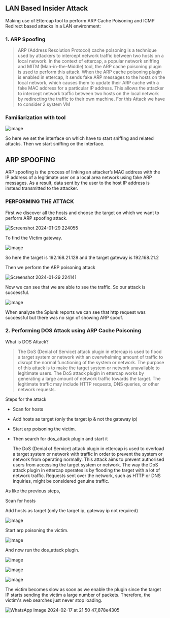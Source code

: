 ## LAN Based Insider Attack

Making use of Ettercap tool to perform ARP Cache Poisoning and ICMP Redirect based attacks in a LAN environment:

### 1. ARP Spoofing
>ARP (Address Resolution Protocol) cache poisoning is a technique used by attackers to intercept network traffic between two hosts on a local network. In the context of ettercap, a popular network sniffing and MITM (Man-in-the-Middle) tool, the ARP cache poisoning plugin is used to perform this attack. When the ARP cache poisoning plugin is enabled in ettercap, it sends fake ARP messages to the hosts on the local network, which causes them to update their ARP cache with a fake MAC address for a particular IP address. This allows the attacker to intercept network traffic between two hosts on the local network by redirecting the traffic to their own machine. For this Attack we have to consider 2 system VM

### Familiarization with tool

![image](https://github.com/Nifalnasar/Cyber-Security-Lab/assets/141356053/491abb70-d5fe-4240-9677-c4a01c144c15)

So here we set the interface on which have to start sniffing and related attacks. Then we start sniffing on the interface.

## ARP SPOOFING
ARP spoofing is the process of linking an attacker’s MAC address with the IP address of a legitimate user on a local area network using fake ARP messages. As a result, data sent by the user to the host IP address is instead transmitted to the attacker.

### PERFORMING THE ATTACK
First we discover all the hosts and choose the target on which we want to perform ARP spoofing attack.

![Screenshot 2024-01-29 224055](https://github.com/RahulMMenon011/Cyber_Security/assets/140642506/26ab2b36-e589-437f-9097-b0852ce46fb9)

To find the Victim gateway.

![image](https://github.com/RahulMMenon011/Cyber_Security/assets/140642506/fdd0dc28-13c7-4453-8109-45c644e98856)

So here the target is 192.168.21.128 and the target gateway is 192.168.21.2

Then we perform the ARP poisoning attack

![Screenshot 2024-01-29 224141](https://github.com/RahulMMenon011/Cyber_Security/assets/140642506/7ddb166e-8101-4d74-8337-7fb50ce0098c)

Now we can see that we are able to see the traffic. So our attack is successful.

![image](https://github.com/RahulMMenon011/Cyber_Security/assets/140642506/c604e1d0-a7de-429c-a9c0-5413656e552f)

When analyze the Splunk reports we can see that http request was successful but there was no sign of showing ARP spoof.

### 2. Performing DOS Attack using ARP Cache Poisoning

What is DOS Attack?

>The DoS (Denial of Service) attack plugin in ettercap is used to flood a target system or network with an overwhelming amount of traffic to disrupt the normal functioning of the system or network. The purpose of this attack is to make the target system or network unavailable to legitimate users. The DoS attack plugin in ettercap works by generating a large amount of network traffic towards the target. The legitimate traffic may include HTTP requests, DNS queries, or other network requests.

Steps for the attack

* Scan for hosts
* Add hosts as target (only the target ip & not the gateway ip)
* Start arp poisoning the victim.
* Then search for dos_attack plugin and start it

  The DoS (Denial of Service) attack plugin in ettercap is used to overload a target system or network with traffic in order to prevent the system or network from operating normally. This attack aims to prevent authorised users from accessing the target system or network. The way the DoS attack plugin in ettercap operates is by flooding the target with a lot of network traffic. Requests sent over the network, such as HTTP or DNS inquiries, might be considered genuine traffic.

As like the previous steps,

Scan for hosts

Add hosts as target (only the target ip, gateway ip not required)

![image](https://github.com/RahulMMenon011/Cyber_Security/assets/140642506/91acc4f9-41cf-4019-9712-e9665d77e501)

Start arp poisoning the victim. 

![image](https://github.com/RahulMMenon011/Cyber_Security/assets/140642506/125d2ef5-8973-4120-a252-e908c7d74028)

And now run the dos_attack plugin.

![image](https://github.com/RahulMMenon011/Cyber_Security/assets/140642506/00fa2337-71a5-4bc0-98f7-37453c9e5625)

![image](https://github.com/RahulMMenon011/Cyber_Security/assets/140642506/1a8b8886-35df-4d05-b67e-f5dd8ca27484)

![image](https://github.com/RahulMMenon011/Cyber_Security/assets/140642506/52f42ff9-535a-4349-aa0a-1beeb609c9f1)

The victim becomes slow as soon as we enable the plugin since the target IP starts sending the victim a large number of packets. Therefore, the victim's web searches just never stop loading.

![WhatsApp Image 2024-02-17 at 21 50 47_878e4305](https://github.com/RahulMMenon011/Cyber_Security/assets/140642506/2f6d2d2d-4a8b-4a8a-b286-0a7b512d2791)

